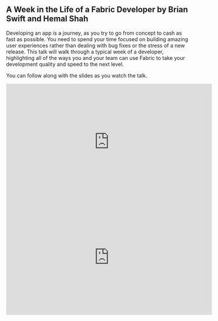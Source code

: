 <!--
{
"name" : "week-in-life",
"version" : "0.0.1",
"title" : "A Week in the Life of a Fabric Developer by Brian Swift and Hemal Shah",
"description" : "Developing an app is a journey, as you try to go from concept to cash as fast as possible. You need to spend your time focused on building amazing user experiences rather than dealing with bug fixes or the stress of a new release.",
"freshnessDate" : 2015-11-01,
"homepage" : "https://dev.twitter.com/flight/2015",
"canonicalSource" : "https://dev.twitter.com/flight/2015",
"license" : "All Rights Reserved"
}
-->


<!-- @section -->

## A Week in the Life of a Fabric Developer by Brian Swift and Hemal Shah

Developing an app is a journey, as you try to go from concept to cash as fast as possible. You need to spend your time focused on building amazing user experiences rather than dealing with bug fixes or the stress of a new release. This talk will walk through a typical week of a developer, highlighting all of the ways you and your team can use Fabric to take your development quality and speed to the next level.

You can follow along with the slides as you watch the talk.

<iframe width="560" height="315" src="https://www.youtube.com/embed/fzT-GVvqNx4" frameborder="0" allowfullscreen></iframe>

<iframe width="560" height="315" src="https://g.twimg.com/dev/flight/2015/keynotes/Flight2015-Hermal_and_Swift-Fabric_a_Week.pdf" frameborder="0" allowfullscreen></iframe>

<!-- @task, "hasDeliverable" : true, "text" : "What's the most frustrating part of app development for you? How do you deal with it?" -->

